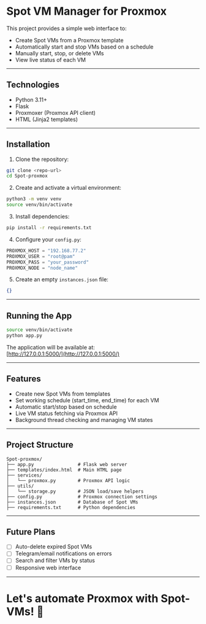 # Spot VM Manager for Proxmox

This project provides a simple web interface to:
- Create Spot VMs from a Proxmox template
- Automatically start and stop VMs based on a schedule
- Manually start, stop, or delete VMs
- View live status of each VM

---

## Technologies

- Python 3.11+
- Flask
- Proxmoxer (Proxmox API client)
- HTML (Jinja2 templates)

---

## Installation

1. Clone the repository:

```bash
git clone <repo-url>
cd Spot-proxmox
```

2. Create and activate a virtual environment:

```bash
python3 -m venv venv
source venv/bin/activate
```

3. Install dependencies:

```bash
pip install -r requirements.txt
```

4. Configure your `config.py`:

```python
PROXMOX_HOST = "192.168.77.2"
PROXMOX_USER = "root@pam"
PROXMOX_PASS = "your_password"
PROXMOX_NODE = "node_name"
```

5. Create an empty `instances.json` file:

```json
{}
```

---

## Running the App

```bash
source venv/bin/activate
python app.py
```

The application will be available at:  
[http://127.0.0.1:5000/](http://127.0.0.1:5000/)

---

## Features

- Create new Spot VMs from templates
- Set working schedule (start_time, end_time) for each VM
- Automatic start/stop based on schedule
- Live VM status fetching via Proxmox API
- Background thread checking and managing VM states

---

## Project Structure

```
Spot-proxmox/
├── app.py                # Flask web server
├── templates/index.html  # Main HTML page
├── services/
│   └── proxmox.py        # Proxmox API logic
├── utils/
│   └── storage.py        # JSON load/save helpers
├── config.py             # Proxmox connection settings
├── instances.json        # Database of Spot VMs
├── requirements.txt      # Python dependencies
```

---

## Future Plans

- [ ] Auto-delete expired Spot VMs
- [ ] Telegram/email notifications on errors
- [ ] Search and filter VMs by status
- [ ] Responsive web interface

---

# Let's automate Proxmox with Spot-VMs! 🚀

